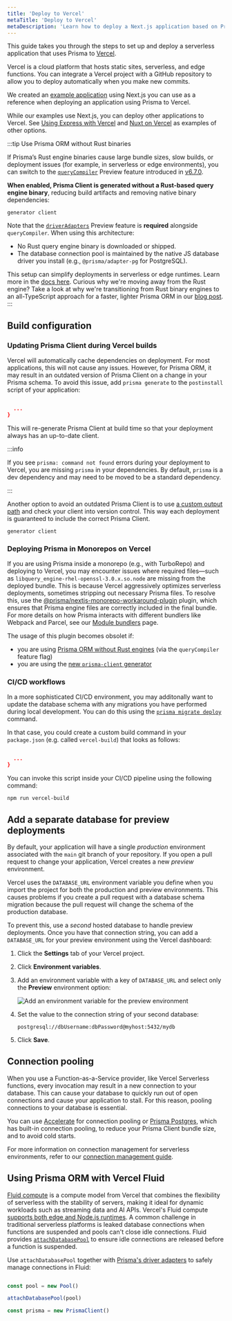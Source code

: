 ```yaml
---
title: 'Deploy to Vercel'
metaTitle: 'Deploy to Vercel'
metaDescription: 'Learn how to deploy a Next.js application based on Prisma Client to Vercel.'
---
```


This guide takes you through the steps to set up and deploy a serverless application that uses Prisma to [Vercel](https://vercel.com/).

Vercel is a cloud platform that hosts static sites, serverless, and edge functions. You can integrate a Vercel project with a GitHub repository to allow you to deploy automatically when you make new commits.

We created an [example application](https://github.com/prisma/deployment-example-vercel) using Next.js you can use as a reference when deploying an application using Prisma to Vercel.

While our examples use Next.js, you can deploy other applications to Vercel. See [Using Express with Vercel](https://vercel.com/guides/using-express-with-vercel) and [Nuxt on Vercel](https://vercel.com/docs/frameworks/nuxt) as examples of other options.

:::tip Use Prisma ORM without Rust binaries

If Prisma’s Rust engine binaries cause large bundle sizes, slow builds, or deployment issues (for example, in serverless or edge environments), you can switch to the [`queryCompiler`](/orm/prisma-client/setup-and-configuration/no-rust-engine) Preview feature introduced in [v6.7.0](https://pris.ly/release/6.7.0).

**When enabled, Prisma Client is generated without a Rust-based query engine binary**, reducing build artifacts and removing native binary dependencies:

```prisma
generator client 
```

Note that the [`driverAdapters`](/orm/overview/databases/database-drivers#driver-adapters) Preview feature is **required** alongside `queryCompiler`.
When using this architecture:

* No Rust query engine binary is downloaded or shipped.
* The database connection pool is maintained by the native JS database driver you install (e.g., `@prisma/adapter-pg` for PostgreSQL).

This setup can simplify deployments in serverless or edge runtimes. Learn more in the [docs here](/orm/prisma-client/setup-and-configuration/no-rust-engine). Curious why we're moving away from the Rust engine? Take a look at why we're transitioning from Rust binary engines to an all-TypeScript approach for a faster, lighter Prisma ORM in our [blog post](https://www.prisma.io/blog/try-the-new-rust-free-version-of-prisma-orm-early-access).
:::

## Build configuration

### Updating Prisma Client during Vercel builds

Vercel will automatically cache dependencies on deployment. For most applications, this will not cause any issues. However, for Prisma ORM, it may result in an outdated version of Prisma Client on a change in your Prisma schema. To avoid this issue, add `prisma generate` to the `postinstall` script of your application:

```json file=package.json showLineNumbers

  ...
}
```

This will re-generate Prisma Client at build time so that your deployment always has an up-to-date client.

:::info

If you see `prisma: command not found` errors during your deployment to Vercel, you are missing `prisma` in your dependencies. By default, `prisma` is a dev dependency and may need to be moved to be a standard dependency.

:::

Another option to avoid an outdated Prisma Client is to use [a custom output path](/orm/prisma-client/setup-and-configuration/generating-prisma-client#using-a-custom-output-path) and check your client into version control. This way each deployment is guaranteed to include the correct Prisma Client.

```prisma file=schema.prisma showLineNumbers
generator client 
```

### Deploying Prisma in Monorepos on Vercel

If you are using Prisma inside a monorepo (e.g., with TurboRepo) and deploying to Vercel, you may encounter issues where required files—such as `libquery_engine-rhel-openssl-3.0.x.so.node` are missing from the deployed bundle. This is because Vercel aggressively optimizes serverless deployments, sometimes stripping out necessary Prisma files. To resolve this, use the [@prisma/nextjs-monorepo-workaround-plugin](https://www.npmjs.com/package/@prisma/nextjs-monorepo-workaround-plugin) plugin, which ensures that Prisma engine files are correctly included in the final bundle.
For more details on how Prisma interacts with different bundlers like Webpack and Parcel, see our [Module bundlers](/orm/prisma-client/deployment/module-bundlers#overview) page.

The usage of this plugin becomes obsolet if:
- you are using [Prisma ORM without Rust engines](/orm/prisma-client/setup-and-configuration/no-rust-engine) (via the `queryCompiler` feature flag)
- you are using the [new `prisma-client` generator](/orm/prisma-schema/overview/generators#prisma-client-preview)

### CI/CD workflows

In a more sophisticated CI/CD environment, you may additonally want to update the database schema with any migrations you have performed during local development. You can do this using the [`prisma migrate deploy`](/orm/reference/prisma-cli-reference#migrate-deploy) command.

In that case, you could create a custom build command in your `package.json` (e.g. called `vercel-build`) that looks as follows:

```json file=package.json

  ...
}
```

You can invoke this script inside your CI/CD pipeline using the following command:

```terminal
npm run vercel-build
```

## Add a separate database for preview deployments

By default, your application will have a single _production_ environment associated with the `main` git branch of your repository. If you open a pull request to change your application, Vercel creates a new _preview_ environment.

Vercel uses the `DATABASE_URL` environment variable you define when you import the project for both the production and preview environments. This causes problems if you create a pull request with a database schema migration because the pull request will change the schema of the production database.

To prevent this, use a _second_ hosted database to handle preview deployments. Once you have that connection string, you can add a `DATABASE_URL` for your preview environment using the Vercel dashboard:

1. Click the **Settings** tab of your Vercel project.

2. Click **Environment variables**.

3. Add an environment variable with a key of `DATABASE_URL` and select only the **Preview** environment option:

   ![Add an environment variable for the preview environment](./images/300-60-deploy-to-vercel-preview-environment-variable.png)

4. Set the value to the connection string of your second database:

   ```code
   postgresql://dbUsername:dbPassword@myhost:5432/mydb
   ```

5. Click **Save**.

## Connection pooling

When you use a Function-as-a-Service provider, like Vercel Serverless functions, every invocation may result in a new connection to your database. This can cause your database to quickly run out of open connections and cause your application to stall. For this reason, pooling connections to your database is essential.

You can use [Accelerate](/accelerate) for connection pooling or [Prisma Postgres](/postgres), which has built-in connection pooling, to reduce your Prisma Client bundle size, and to avoid cold starts.

For more information on connection management for serverless environments, refer to our [connection management guide](/orm/prisma-client/setup-and-configuration/databases-connections#serverless-environments-faas).

## Using Prisma ORM with Vercel Fluid

[Fluid compute](https://vercel.com/fluid) is a compute model from Vercel that combines the flexibility of serverless with the stability of servers, making it ideal for dynamic workloads such as streaming data and AI APIs. Vercel's Fluid compute [supports both edge and Node.js runtimes](https://vercel.com/docs/fluid-compute#available-runtime-support). A common challenge in traditional serverless platforms is leaked database connections when functions are suspended and pools can't close idle connections. Fluid provides [`attachDatabasePool`](https://vercel.com/blog/the-real-serverless-compute-to-database-connection-problem-solved) to ensure idle connections are released before a function is suspended.

Use `attachDatabasePool` together with [Prisma's driver adapters](/orm/overview/databases/database-drivers) to safely manage connections in Fluid:

```ts 

const pool = new Pool()

attachDatabasePool(pool)

const prisma = new PrismaClient()
```